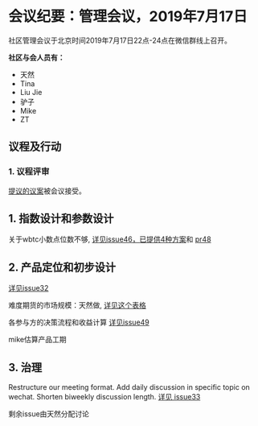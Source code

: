 # 会议纪要：管理会议，2019年7月17日

社区管理会议于北京时间2019年7月17日22点-24点在微信群线上召开。

**社区与会人员有：**

- 天然
- Tina
- Liu Jie
- 驴子
- Mike
- ZT

## 议程及行动

### 1. 议程评审

[提议的议案](https://github.com/carboclan/pm/issues/41)被会议接受。


## 1. 指数设计和参数设计
关于wbtc小数点位数不够, [详见issue46，已提供4种方案](https://github.com/carboclan/pm/issues/46)和 [pr48](https://github.com/carboclan/pm/pull/48)

## 2. 产品定位和初步设计
[详见issue32](https://github.com/carboclan/pm/issues/32)

难度期货的市场规模：天然做, [详见这个表格](https://github.com/carboclan/pm/blob/master/research/Difficulty%20future%20market%20size.xlsx)

各参与方的决策流程和收益计算 [详见issue49](https://github.com/carboclan/pm/issues/49)

mike估算产品工期

## 3. 治理 
Restructure our meeting format. Add daily discussion in specific topic on wechat. Shorten biweekly discussion length. [详见 issue33](https://github.com/carboclan/pm/issues/33) 

剩余issue由天然分配讨论


